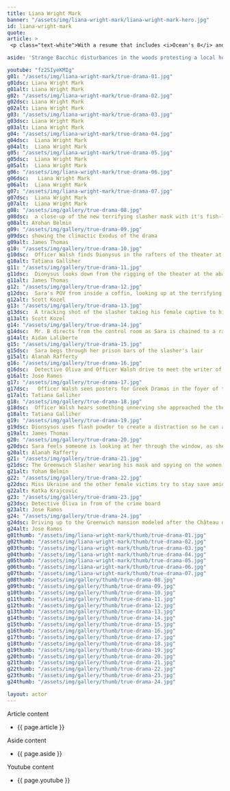 ```yaml
---
title: Liana Wright Mark
banner: "/assets/img/liana-wright-mark/liana-wright-mark-hero.jpg"
id: liana-wright-mark
quote: 
article: >
 <p class="text-white">With a resume that includes <i>Ocean's 8</i> and <i>That Chick!</i>, Liana Wright-Mark is a celebrity actress featured in a variety of shows and creative project. A graduate of Pace University's BFA Musician Theater program, she is also a dancer, musician and book author who works with top industry artists. Liana explains, “I get to play the intrepid reporter who sensationalizes a creepy reality-based horror film.  It was great to take on the trope in this smart film that’s trying to launch us beyond a fascination with crime to a better reality.”</p> <p class="text-white">You can find out more about Liana, visit <a href="https://www.lianawright-mark.com/" target="_blank" class="underline mail-link">www.lianawright-mark.com</a></p>

aside: 'Strange Bacchic disturbances in the woods protesting a local horror movie prompt a police investigation. A shadowy figure emerges.  Calling himself the God of Drama, he believes that he can achieve the seemingly impossible goal of returning drama to its original purpose – of preparing citizens for leadership in democracy. As the horror movie spirals out of control, and the Bacchae are consumed in violence - can officer Ailish Walsh discern the truth before a gruesome Greek drama unfolds? <br><br> Director James Thomas creates a Greek tragedy for our time. A horror story that looks at the original role of drama – as the companion invention of democracy – to shed light on how modern media is still working in our lives, in hidden ways, to rip us apart. True Drama is an alarm – a rare moment of clarity – a terrifying jolt - and an invitation to enjoy the true transcendental power of drama to help us envision a better Democracy. '

youtube: "fz2SIyeKMIg"
g01: "/assets/img/liana-wright-mark/true-drama-01.jpg"
g01dsc: Liana Wright Mark
g01alt: Liana Wright Mark 
g02: "/assets/img/liana-wright-mark/true-drama-02.jpg"
g02dsc: Liana Wright Mark  
g02alt: Liana Wright Mark  
g03: "/assets/img/liana-wright-mark/true-drama-03.jpg"
g03dsc: Liana Wright Mark
g03alt: Liana Wright Mark 
g04: "/assets/img/liana-wright-mark/true-drama-04.jpg"
g04dsc:  Liana Wright Mark
g04alt:  Liana Wright Mark
g05: "/assets/img/liana-wright-mark/true-drama-05.jpg"
g05dsc:  Liana Wright Mark
g05alt:  Liana Wright Mark  
g06: "/assets/img/liana-wright-mark/true-drama-06.jpg"
g06dsc:   Liana Wright Mark
g06alt:  Liana Wright Mark  
g07: "/assets/img/liana-wright-mark/true-drama-07.jpg"
g07dsc:  Liana Wright Mark
g07alt:  Liana Wright Mark  
g08: "/assets/img/gallery/true-drama-08.jpg"
g08dsc:  a close-up of the new terrifying slasher mask with it's fish-like gaping mouth
g08alt: AYohan Belmin
g09: "/assets/img/gallery/true-drama-09.jpg"
g09dsc: showing the climactic Exodus of the drama  
g09alt: James Thomas
g10: "/assets/img/gallery/true-drama-10.jpg"
g10dsc:  Officer Walsh finds Dionysus in the rafters of the theater at the abandoned sanitarium  
g10alt: Tatiana Galliher  
g11: "/assets/img/gallery/true-drama-11.jpg"
g11dsc:  Dionysus looks down from the rigging of the theater at the abandoned sanitarium  
g11alt: James Thomas
g12: "/assets/img/gallery/true-drama-12.jpg"
g12dsc:  Sara's POV from inside a coffin, looking up at the terrifying masked slasher 
g12alt: Scott Kozel 
g13: "/assets/img/gallery/true-drama-13.jpg"
g13dsc:  A tracking shot of the slasher taking his female captive to his underground lair 
g13alt: Scott Kozel 
g14: "/assets/img/gallery/true-drama-14.jpg"
g14dsc:  Mr. B directs from the control room as Sara is chained to a rack before being tortured 
g14alt: Aidan Laliberte  
g15: "/assets/img/gallery/true-drama-15.jpg"
g15dsc:  Sara begs through her prison bars of the slasher's lair
g15alt: Alanah Rafferty
g16: "/assets/img/gallery/true-drama-16.jpg"
g16dsc:  Detective Oliva and Officer Walsh drive to meet the writer of the slasher script 
g16alt: Jose Ramos
g17: "/assets/img/gallery/true-drama-17.jpg"
g17dsc:   Officer Walsh sees posters for Greek Dramas in the foyer of the theater at the abandoned sanitarium 
g17alt: Tatiana Galliher 
g18: "/assets/img/gallery/true-drama-18.jpg"
g18dsc:  Officer Walsh hears something unnerving she approached the theater stage 
g18alt: Tatiana Galliher  
g19: "/assets/img/gallery/true-drama-19.jpg"
g19dsc: Dionsysos uses flash powder to create a distraction so he can avoid being tased by police
g19alt: James Thomas
g20: "/assets/img/gallery/true-drama-20.jpg"
g20dsc: Sara feels someone is looking at her through the window, as she showers in the Slasher's house
g20alt: Alanah Rafferty
g21: "/assets/img/gallery/true-drama-21.jpg"
g21dsc: The Greenwich Slasher wearing his mask and spying on the women in the shower
g21alt: Yohan Belmin
g22: "/assets/img/gallery/true-drama-22.jpg"
g22dsc: Miss Ukraine and the other female victims try to stay save amid the chaos on set
g22alt: Katka Krajcovic 
g23: "/assets/img/gallery/true-drama-23.jpg"
g23dsc: Detective Oliva in from of the crime board
g23alt: Jose Ramos
g24: "/assets/img/gallery/true-drama-24.jpg"
g24dsc: Driving up to the Greenwich mansion modeled after the Château de Malmaison in French
g24alt: Jose Ramos
g01thumb: "/assets/img/liana-wright-mark/thumb/true-drama-01.jpg"
g02thumb: "/assets/img/liana-wright-mark/thumb/true-drama-02.jpg"
g03thumb: "/assets/img/liana-wright-mark/thumb/true-drama-03.jpg"
g04thumb: "/assets/img/liana-wright-mark/thumb/true-drama-04.jpg"
g05thumb: "/assets/img/liana-wright-mark/thumb/true-drama-05.jpg"
g06thumb: "/assets/img/liana-wright-mark/thumb/true-drama-06.jpg"
g07thumb: "/assets/img/liana-wright-mark/thumb/true-drama-07.jpg"
g08thumb: "/assets/img/gallery/thumb/true-drama-08.jpg"
g09thumb: "/assets/img/gallery/thumb/true-drama-09.jpg"
g10thumb: "/assets/img/gallery/thumb/true-drama-10.jpg"
g11thumb: "/assets/img/gallery/thumb/true-drama-11.jpg"
g12thumb: "/assets/img/gallery/thumb/true-drama-12.jpg"
g13thumb: "/assets/img/gallery/thumb/true-drama-13.jpg"
g14thumb: "/assets/img/gallery/thumb/true-drama-14.jpg"
g15thumb: "/assets/img/gallery/thumb/true-drama-15.jpg"
g16thumb: "/assets/img/gallery/thumb/true-drama-16.jpg"
g17thumb: "/assets/img/gallery/thumb/true-drama-17.jpg"
g18thumb: "/assets/img/gallery/thumb/true-drama-18.jpg"
g19thumb: "/assets/img/gallery/thumb/true-drama-19.jpg"
g20thumb: "/assets/img/gallery/thumb/true-drama-20.jpg"
g21thumb: "/assets/img/gallery/thumb/true-drama-21.jpg"
g22thumb: "/assets/img/gallery/thumb/true-drama-22.jpg"
g23thumb: "/assets/img/gallery/thumb/true-drama-23.jpg"
g24thumb: "/assets/img/gallery/thumb/true-drama-24.jpg"

layout: actor
---
```


Article content
* {{ page.article }}

Aside content
* {{ page.aside }}

Youtube content
* {{ page.youtube }}

